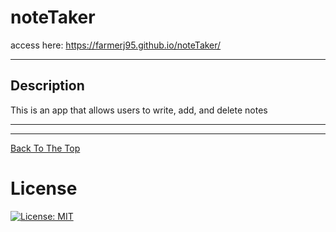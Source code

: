 # noteTaker

access here: https://farmerj95.github.io/noteTaker/

---
## Description

This is an app that allows users to write, add, and delete notes 

---

  ---
  
  
[Back To The Top](#)

# License
[![License: MIT](https://img.shields.io/badge/License-MIT-yellow.svg)](https://opensource.org/licenses/MIT)